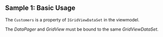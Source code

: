 ## Sample 1: Basic Usage

The `Customers` is a property of `IGridViewDataSet` in the viewmodel.

The *DataPager* and *GridView* must be bound to the same *GridViewDataSet*.
